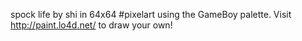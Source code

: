 spock life by shi in 64x64 #pixelart using the GameBoy palette. Visit http://paint.lo4d.net/ to draw your own! 